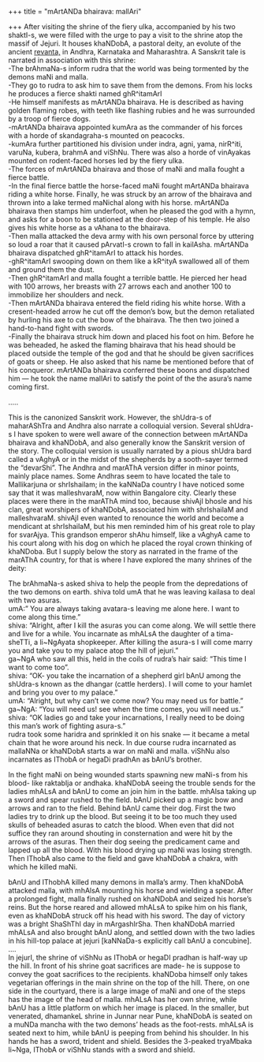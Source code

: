 +++
title = "mArtANDa bhairava: mallAri"

+++
After visiting the shrine of the fiery ulka, accompanied by his two
shaktI-s, we were filled with the urge to pay a visit to the shrine atop
the massif of Jejuri. It houses khaNDobA, a pastoral deity, an evolute
of the ancient
[revanta,](https://manasataramgini.wordpress.com/2006/08/31/the-deva-revanta-mythology-iconography-history-and-ritualism/ "The deva revanta: Mythology, iconography, history and ritualism")
in Andhra, Karnataka and Maharashtra. A Sanskrit tale is narrated in
association with this shrine:  
\-The brAhmaNa-s inform rudra that the world was being tormented by the
demons maNi and malla.  
\-They go to rudra to ask him to save them from the demons. From his
locks he produces a fierce shakti named ghR^itamArI  
\-He himself manifests as mArtANDa bhairava. He is described as having
golden flaming robes, with teeth like flashing rubies and he was
surrounded by a troop of fierce dogs.  
\-mArtANDa bhairava appointed kumAra as the commander of his forces with
a horde of skandagraha-s mounted on peacocks.  
\-kumAra further partitioned his division under indra, agni, yama,
nirR^iti, varuNa, kubera, brahmA and viShNu. There was also a horde of
vinAyakas mounted on rodent-faced horses led by the fiery ulka.  
\-The forces of mArtANDa bhairava and those of maNi and malla fought a
fierce battle.  
\-In the final fierce battle the horse-faced maNi fought mArtANDa
bhairava riding a white horse. Finally, he was struck by an arrow of the
bhairava and thrown into a lake termed maNichal along with his horse.
mArtANDa bhairava then stamps him underfoot, when he pleased the god
with a hymn, and asks for a boon to be stationed at the door-step of his
temple. He also gives his white horse as a vAhana to the bhairava.  
\-Then malla attacked the deva army with his own personal force by
uttering so loud a roar that it caused pArvatI-s crown to fall in
kailAsha. mArtANDa bhairava dispatched ghR^itamArI to attack his
hordes.  
\-ghR^itamArI swooping down on them like a kR^ityA swallowed all of them
and ground them the dust.  
\-Then ghR^itamArI and malla fought a terrible battle. He pierced her
head with 100 arrows, her breasts with 27 arrows each and another 100 to
immobilize her shoulders and neck.  
\-Then mArtANDa bhairava entered the field riding his white horse. With
a cresent-headed arrow he cut off the demon’s bow, but the demon
retaliated by hurling his axe to cut the bow of the bhairava. The then
two joined a hand-to-hand fight with swords.  
\-Finally the bhairava struck him down and placed his foot on him.
Before he was beheaded, he asked the flaming bhairava that his head
should be placed outside the temple of the god and that he should be
given sacrifices of goats or sheep. He also asked that his name be
mentioned before that of his conqueror. mArtANDa bhairava conferred
these boons and dispatched him — he took the name mallAri to satisfy the
point of the the asura’s name coming first.

…..

This is the canonized Sanskrit work. However, the shUdra-s of
maharAShTra and Andhra also narrate a colloquial version. Several
shUdra-s I have spoken to were well aware of the connection between
mArtANDa bhairava and khaNDobA, and also generally know the Sanskrit
version of the story. The colloquial version is usually narrated by a
pious shUdra bard called a vAghyA or in the midst of the shepherds by a
sooth-sayer termed the “devarShi”. The Andhra and marAThA version differ
in minor points, mainly place names. Some Andhras seem to have located
the tale to Mallikarjuna or shrIshailam; in the kaNNaDa country I have
noticed some say that it was malleshvaraM, now within Bangalore city.
Clearly these places were there in the marAThA mind too, because shivAjI
bhosle and his clan, great worshipers of khaNDobA, associated him with
shrIshailaM and malleshvaraM. shivAjI even wanted to renounce the world
and become a mendicant at shrIshailaM, but his men reminded him of his
great role to play for svarAjya. This grandson emperor shAhu himself,
like a vAghyA came to his court along with his dog on which he placed
the royal crown thinking of khaNDoba. But I supply below the story as
narrated in the frame of the marAThA country, for that is where I have
explored the many shrines of the deity:

The brAhmaNa-s asked shiva to help the people from the depredations of
the two demons on earth. shiva told umA that he was leaving kailasa to
deal with two asuras.  
umA:” You are always taking avatara-s leaving me alone here. I want to
come along this time.”  
shiva: “Alright, after I kill the asuras you can come along. We will
settle there and live for a while. You incarnate as mhALsA the daughter
of a tima-sheTTi, a li\~NgAyata shopkeeper. After killing the asura-s I
will come marry you and take you to my palace atop the hill of
jejuri.”  
ga\~NgA who saw all this, held in the coils of rudra’s hair said: “This
time I want to come too”.  
shiva: “OK- you take the incarnation of a shepherd girl bAnU among the
shUdra-s known as the dhangar (cattle herders). I will come to your
hamlet and bring you over to my palace.”  
umA: “Alright, but why can’t we come now? You may need us for battle.”  
ga\~NgA: “You will need us\! see when the time comes, you will need
us.”  
shiva: “OK ladies go and take your incarnations, I really need to be
doing this man’s work of fighting asura-s.”  
rudra took some haridra and sprinkled it on his snake — it became a
metal chain that he wore around his neck. In due course rudra incarnated
as mallaNNa or khaNDobA starts a war on maNi and malla. viShNu also
incarnates as IThobA or hegaDi pradhAn as bAnU’s brother.

In the fight maNi on being wounded starts spawning new maNi-s from his
blood- like raktabIja or andhaka. khaNDobA seeing the trouble sends for
the ladies mhALsA and bAnU to come an join him in the battle. mhAlsa
taking up a sword and spear rushed to the field. bAnU picked up a magic
bow and arrows and ran to the field. Behind bAnU came their dog. First
the two ladies try to drink up the blood. But seeing it to be too much
they used skulls of beheaded asuras to catch the blood. When even that
did not suffice they ran around shouting in consternation and were hit
by the arrows of the asuras. Then their dog seeing the predicament came
and lapped up all the blood. With his blood drying up maNi was losing
strength. Then IThobA also came to the field and gave khaNDobA a chakra,
with which he killed maNi.

bAnU and IThobhA killed many demons in malla’s army. Then khaNDobA
attacked malla, with mhAlsA mounting his horse and wielding a spear.
After a prolonged fight, malla finally rushed on khaNDobA and seized his
horse’s reins. But the horse reared and allowed mhALsA to spike him on
his flank, even as khaNDobA struck off his head with his sword. The day
of victory was a bright ShaShThI day in mArgashIrSha. Then khaNDobA
married mhALsA and also brought bAnU along, and settled down with the
two ladies in his hill-top palace at jejuri \[kaNNaDa-s explicitly call
bAnU a concubine\].  
….  
In jejurI, the shrine of viShNu as IThobA or hegaDI pradhan is half-way
up the hill. In front of his shrine goat sacrifices are made- he is
suppose to convey the goat sacrifices to the recipients. khaNDoba
himself only takes vegetarian offerings in the main shrine on the top of
the hill. There, on one side in the courtyard, there is a large image of
maNi and one of the steps has the image of the head of malla. mhALsA has
her own shrine, while bAnU has a little platform on which her image is
placed. In the smaller, but venerated, dhamankeL shrine in Junnar near
Pune, khaNDobA is seated on a muNDa mancha with the two demons’ heads as
the foot-rests. mhALsA is seated next to him, while bAnU is peeping from
behind his shoulder. In his hands he has a sword, trident and shield.
Besides the 3-peaked tryaMbaka li\~Nga, IThobA or viShNu stands with a
sword and shield.
